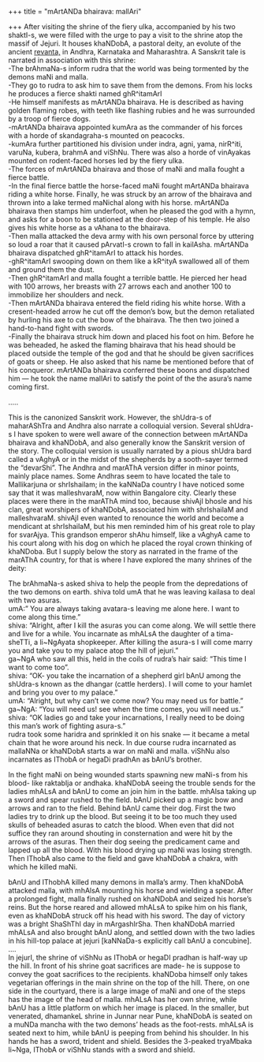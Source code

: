 +++
title = "mArtANDa bhairava: mallAri"

+++
After visiting the shrine of the fiery ulka, accompanied by his two
shaktI-s, we were filled with the urge to pay a visit to the shrine atop
the massif of Jejuri. It houses khaNDobA, a pastoral deity, an evolute
of the ancient
[revanta,](https://manasataramgini.wordpress.com/2006/08/31/the-deva-revanta-mythology-iconography-history-and-ritualism/ "The deva revanta: Mythology, iconography, history and ritualism")
in Andhra, Karnataka and Maharashtra. A Sanskrit tale is narrated in
association with this shrine:  
\-The brAhmaNa-s inform rudra that the world was being tormented by the
demons maNi and malla.  
\-They go to rudra to ask him to save them from the demons. From his
locks he produces a fierce shakti named ghR^itamArI  
\-He himself manifests as mArtANDa bhairava. He is described as having
golden flaming robes, with teeth like flashing rubies and he was
surrounded by a troop of fierce dogs.  
\-mArtANDa bhairava appointed kumAra as the commander of his forces with
a horde of skandagraha-s mounted on peacocks.  
\-kumAra further partitioned his division under indra, agni, yama,
nirR^iti, varuNa, kubera, brahmA and viShNu. There was also a horde of
vinAyakas mounted on rodent-faced horses led by the fiery ulka.  
\-The forces of mArtANDa bhairava and those of maNi and malla fought a
fierce battle.  
\-In the final fierce battle the horse-faced maNi fought mArtANDa
bhairava riding a white horse. Finally, he was struck by an arrow of the
bhairava and thrown into a lake termed maNichal along with his horse.
mArtANDa bhairava then stamps him underfoot, when he pleased the god
with a hymn, and asks for a boon to be stationed at the door-step of his
temple. He also gives his white horse as a vAhana to the bhairava.  
\-Then malla attacked the deva army with his own personal force by
uttering so loud a roar that it caused pArvatI-s crown to fall in
kailAsha. mArtANDa bhairava dispatched ghR^itamArI to attack his
hordes.  
\-ghR^itamArI swooping down on them like a kR^ityA swallowed all of them
and ground them the dust.  
\-Then ghR^itamArI and malla fought a terrible battle. He pierced her
head with 100 arrows, her breasts with 27 arrows each and another 100 to
immobilize her shoulders and neck.  
\-Then mArtANDa bhairava entered the field riding his white horse. With
a cresent-headed arrow he cut off the demon’s bow, but the demon
retaliated by hurling his axe to cut the bow of the bhairava. The then
two joined a hand-to-hand fight with swords.  
\-Finally the bhairava struck him down and placed his foot on him.
Before he was beheaded, he asked the flaming bhairava that his head
should be placed outside the temple of the god and that he should be
given sacrifices of goats or sheep. He also asked that his name be
mentioned before that of his conqueror. mArtANDa bhairava conferred
these boons and dispatched him — he took the name mallAri to satisfy the
point of the the asura’s name coming first.

…..

This is the canonized Sanskrit work. However, the shUdra-s of
maharAShTra and Andhra also narrate a colloquial version. Several
shUdra-s I have spoken to were well aware of the connection between
mArtANDa bhairava and khaNDobA, and also generally know the Sanskrit
version of the story. The colloquial version is usually narrated by a
pious shUdra bard called a vAghyA or in the midst of the shepherds by a
sooth-sayer termed the “devarShi”. The Andhra and marAThA version differ
in minor points, mainly place names. Some Andhras seem to have located
the tale to Mallikarjuna or shrIshailam; in the kaNNaDa country I have
noticed some say that it was malleshvaraM, now within Bangalore city.
Clearly these places were there in the marAThA mind too, because shivAjI
bhosle and his clan, great worshipers of khaNDobA, associated him with
shrIshailaM and malleshvaraM. shivAjI even wanted to renounce the world
and become a mendicant at shrIshailaM, but his men reminded him of his
great role to play for svarAjya. This grandson emperor shAhu himself,
like a vAghyA came to his court along with his dog on which he placed
the royal crown thinking of khaNDoba. But I supply below the story as
narrated in the frame of the marAThA country, for that is where I have
explored the many shrines of the deity:

The brAhmaNa-s asked shiva to help the people from the depredations of
the two demons on earth. shiva told umA that he was leaving kailasa to
deal with two asuras.  
umA:” You are always taking avatara-s leaving me alone here. I want to
come along this time.”  
shiva: “Alright, after I kill the asuras you can come along. We will
settle there and live for a while. You incarnate as mhALsA the daughter
of a tima-sheTTi, a li\~NgAyata shopkeeper. After killing the asura-s I
will come marry you and take you to my palace atop the hill of
jejuri.”  
ga\~NgA who saw all this, held in the coils of rudra’s hair said: “This
time I want to come too”.  
shiva: “OK- you take the incarnation of a shepherd girl bAnU among the
shUdra-s known as the dhangar (cattle herders). I will come to your
hamlet and bring you over to my palace.”  
umA: “Alright, but why can’t we come now? You may need us for battle.”  
ga\~NgA: “You will need us\! see when the time comes, you will need
us.”  
shiva: “OK ladies go and take your incarnations, I really need to be
doing this man’s work of fighting asura-s.”  
rudra took some haridra and sprinkled it on his snake — it became a
metal chain that he wore around his neck. In due course rudra incarnated
as mallaNNa or khaNDobA starts a war on maNi and malla. viShNu also
incarnates as IThobA or hegaDi pradhAn as bAnU’s brother.

In the fight maNi on being wounded starts spawning new maNi-s from his
blood- like raktabIja or andhaka. khaNDobA seeing the trouble sends for
the ladies mhALsA and bAnU to come an join him in the battle. mhAlsa
taking up a sword and spear rushed to the field. bAnU picked up a magic
bow and arrows and ran to the field. Behind bAnU came their dog. First
the two ladies try to drink up the blood. But seeing it to be too much
they used skulls of beheaded asuras to catch the blood. When even that
did not suffice they ran around shouting in consternation and were hit
by the arrows of the asuras. Then their dog seeing the predicament came
and lapped up all the blood. With his blood drying up maNi was losing
strength. Then IThobA also came to the field and gave khaNDobA a chakra,
with which he killed maNi.

bAnU and IThobhA killed many demons in malla’s army. Then khaNDobA
attacked malla, with mhAlsA mounting his horse and wielding a spear.
After a prolonged fight, malla finally rushed on khaNDobA and seized his
horse’s reins. But the horse reared and allowed mhALsA to spike him on
his flank, even as khaNDobA struck off his head with his sword. The day
of victory was a bright ShaShThI day in mArgashIrSha. Then khaNDobA
married mhALsA and also brought bAnU along, and settled down with the
two ladies in his hill-top palace at jejuri \[kaNNaDa-s explicitly call
bAnU a concubine\].  
….  
In jejurI, the shrine of viShNu as IThobA or hegaDI pradhan is half-way
up the hill. In front of his shrine goat sacrifices are made- he is
suppose to convey the goat sacrifices to the recipients. khaNDoba
himself only takes vegetarian offerings in the main shrine on the top of
the hill. There, on one side in the courtyard, there is a large image of
maNi and one of the steps has the image of the head of malla. mhALsA has
her own shrine, while bAnU has a little platform on which her image is
placed. In the smaller, but venerated, dhamankeL shrine in Junnar near
Pune, khaNDobA is seated on a muNDa mancha with the two demons’ heads as
the foot-rests. mhALsA is seated next to him, while bAnU is peeping from
behind his shoulder. In his hands he has a sword, trident and shield.
Besides the 3-peaked tryaMbaka li\~Nga, IThobA or viShNu stands with a
sword and shield.
